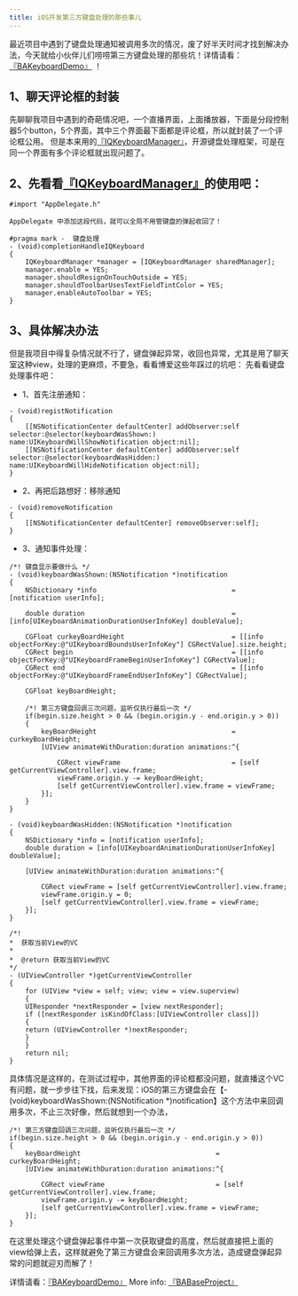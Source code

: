 ```yaml
---
title: iOS开发第三方键盘处理的那些事儿
---
```


最近项目中遇到了键盘处理通知被调用多次的情况，废了好半天时间才找到解决办法，今天就给小伙伴儿们唠唠第三方键盘处理的那些坑！详情请看：[『BAKeyboardDemo』](https://github.com/boai/BAKeyboardDemo) ！


## 1、聊天评论框的封装
先聊聊我项目中遇到的奇葩情况吧，一个直播界面，上面播放器，下面是分段控制器5个button，5个界面，其中三个界面最下面都是评论框，所以就封装了一个评论框公用。
但是本来用的[『IQKeyboardManager』](https://github.com/hackiftekhar/IQKeyboardManager)，开源键盘处理框架，可是在同一个界面有多个评论框就出现问题了。

## 2、先看看[『IQKeyboardManager』](https://github.com/hackiftekhar/IQKeyboardManager)的使用吧：
```
#import "AppDelegate.h"

AppDelegate 中添加这段代码，就可以全局不用管键盘的弹起收回了！

#pragma mark -  键盘处理
- (void)completionHandleIQKeyboard
{
    IQKeyboardManager *manager = [IQKeyboardManager sharedManager];
    manager.enable = YES;
    manager.shouldResignOnTouchOutside = YES;
    manager.shouldToolbarUsesTextFieldTintColor = YES;
    manager.enableAutoToolbar = YES;
}
```

## 3、具体解决办法
但是我项目中得复杂情况就不行了，键盘弹起异常，收回也异常，尤其是用了聊天室这种view，处理的更麻烦，不要急，看看博爱这些年踩过的坑吧：
先看看键盘处理事件吧：

- 1、首先注册通知：
```
- (void)registNotification
{
    [[NSNotificationCenter defaultCenter] addObserver:self selector:@selector(keyboardWasShown:) name:UIKeyboardWillShowNotification object:nil];
    [[NSNotificationCenter defaultCenter] addObserver:self selector:@selector(keyboardWasHidden:) name:UIKeyboardWillHideNotification object:nil];
}

```

- 2、再把后路想好：移除通知
```
- (void)removeNotification
{
    [[NSNotificationCenter defaultCenter] removeObserver:self];
}
```

- 3、通知事件处理：
```
/*! 键盘显示要做什么 */
- (void)keyboardWasShown:(NSNotification *)notification
{
    NSDictionary *info                                  = [notification userInfo];

    double duration                                     = [info[UIKeyboardAnimationDurationUserInfoKey] doubleValue];

    CGFloat curkeyBoardHeight                           = [[info objectForKey:@"UIKeyboardBoundsUserInfoKey"] CGRectValue].size.height;
    CGRect begin                                        = [[info objectForKey:@"UIKeyboardFrameBeginUserInfoKey"] CGRectValue];
    CGRect end                                          = [[info objectForKey:@"UIKeyboardFrameEndUserInfoKey"] CGRectValue];

    CGFloat keyBoardHeight;

    /*! 第三方键盘回调三次问题，监听仅执行最后一次 */
    if(begin.size.height > 0 && (begin.origin.y - end.origin.y > 0))
    {
        keyBoardHeight                                  = curkeyBoardHeight;
        [UIView animateWithDuration:duration animations:^{

            CGRect viewFrame                            = [self getCurrentViewController].view.frame;
            viewFrame.origin.y -= keyBoardHeight;
            [self getCurrentViewController].view.frame = viewFrame;
        }];
    }
}

- (void)keyboardWasHidden:(NSNotification *)notification
{
    NSDictionary *info = [notification userInfo];
    double duration = [info[UIKeyboardAnimationDurationUserInfoKey] doubleValue];

    [UIView animateWithDuration:duration animations:^{

        CGRect viewFrame = [self getCurrentViewController].view.frame;
        viewFrame.origin.y = 0;
        [self getCurrentViewController].view.frame = viewFrame;
    }];
}

/*!
*  获取当前View的VC
*
*  @return 获取当前View的VC
*/
- (UIViewController *)getCurrentViewController
{
    for (UIView *view = self; view; view = view.superview)
    {
    UIResponder *nextResponder = [view nextResponder];
    if ([nextResponder isKindOfClass:[UIViewController class]])
    {
    return (UIViewController *)nextResponder;
    }
    }
    return nil;
}
```

具体情况是这样的，在测试过程中，其他界面的评论框都没问题，就直播这个VC有问题，就一步步往下找，后来发现：iOS的第三方键盘会在【- (void)keyboardWasShown:(NSNotification *)notification】这个方法中来回调用多次，不止三次好像，然后就想到一个办法，
```
/*! 第三方键盘回调三次问题，监听仅执行最后一次 */
if(begin.size.height > 0 && (begin.origin.y - end.origin.y > 0))
{
    keyBoardHeight                                  = curkeyBoardHeight;
    [UIView animateWithDuration:duration animations:^{

        CGRect viewFrame                            = [self getCurrentViewController].view.frame;
        viewFrame.origin.y -= keyBoardHeight;
        [self getCurrentViewController].view.frame = viewFrame;
    }];
}
```

在这里处理这个键盘弹起事件中第一次获取键盘的高度，然后就直接把上面的view给弹上去，这样就避免了第三方键盘会来回调用多次方法，造成键盘弹起异常的问题就迎刃而解了！


详情请看：[『BAKeyboardDemo』](https://github.com/boai/BAKeyboardDemo) 
More info: [『BABaseProject』](https://github.com/boai/BABaseProject)
